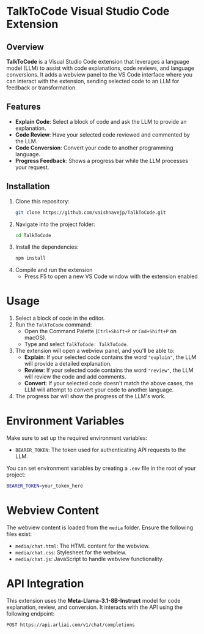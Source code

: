 # TalkToCode Visual Studio Code Extension

## Overview

**TalkToCode** is a Visual Studio Code extension that leverages a language model (LLM) to assist with code explanations, code reviews, and language conversions. It adds a webview panel to the VS Code interface where you can interact with the extension, sending selected code to an LLM for feedback or transformation.

## Features

- **Explain Code**: Select a block of code and ask the LLM to provide an explanation.
- **Code Review**: Have your selected code reviewed and commented by the LLM.
- **Code Conversion**: Convert your code to another programming language.
- **Progress Feedback**: Shows a progress bar while the LLM processes your request.

## Installation

1. Clone this repository:
   ```bash
   git clone https://github.com/vaishnavejp/TalkToCode.git
   ```
2. Navigate into the project folder:
   ```bash
   cd TalkToCode
   ```
4. Install the dependencies:
   ```bash
   npm install
   ```
5. Compile and run the extension
   - Press F5 to open a new VS Code window with the extension enabled

# Usage

1. Select a block of code in the editor.
2. Run the `TalkToCode` command:
   * Open the Command Palette (`Ctrl+Shift+P` or `Cmd+Shift+P` on macOS).
   * Type and select `TalkToCode: TalkToCode`.
3. The extension will open a webview panel, and you'll be able to:
   * **Explain**: If your selected code contains the word `"explain"`, the LLM will provide a detailed explanation.
   * **Review**: If your selected code contains the word `"review"`, the LLM will review the code and add comments.
   * **Convert**: If your selected code doesn't match the above cases, the LLM will attempt to convert your code to another language.
4. The progress bar will show the progress of the LLM's work.

# Environment Variables

Make sure to set up the required environment variables:

* `BEARER_TOKEN`: The token used for authenticating API requests to the LLM.

You can set environment variables by creating a `.env` file in the root of your project:

```bash
BEARER_TOKEN=your_token_here
```

# Webview Content

The webview content is loaded from the `media` folder. Ensure the following files exist:

* `media/chat.html`: The HTML content for the webview.
* `media/chat.css`: Stylesheet for the webview.
* `media/chat.js`: JavaScript to handle webview functionality.

# API Integration

This extension uses the **Meta-Llama-3.1-8B-Instruct** model for code explanation, review, and conversion. It interacts with the API using the following endpoint:

```plaintext
POST https://api.arliai.com/v1/chat/completions
```
